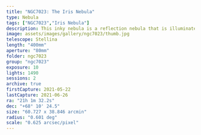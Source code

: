 ```yaml
---
title: "NGC7023: The Iris Nebula"
type: Nebula
tags: ["NGC7023","Iris Nebula"]
description: This inky nebula is a reflection nebula that is illuminated by a central star and glows blue.
image: assets/images/gallery/ngc7023/thumb.jpg
telescope: Stellina
length: "400mm"
aperture: "80mm"
folder: ngc7023
group: "ngc7023"
exposure: 10
lights: 1490
sessions: 2
archive: true
firstCapture: 2021-05-22
lastCapture: 2021-06-26
ra: "21h 1m 32.2s"
dec: "+68° 10' 24.5"
size: "60.727 x 38.846 arcmin"
radius: "0.601 deg"
scale: "0.625 arcsec/pixel"
---
```

